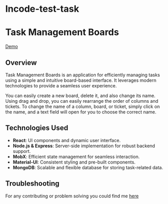 # Incode-test-task

# Task Management Boards
[Demo](https://incode-test-task-g151.vercel.app/)


## Overview
Task Management Boards is an application for efficiently managing tasks using a simple and intuitive board-based interface. It leverages modern technologies to provide a seamless user experience.

You can easily create a new board, delete it, and also change its name.
Using drag and drop, you can easily rearrange the order of columns and tickets.
To change the name of a column, board, or ticket, simply click on the name, and a text field will open for you to choose the correct name.

## Technologies Used
- **React**: UI components and dynamic user interface.
- **Node.js & Express**: Server-side implementation for robust backend support.
- **MobX**: Efficient state management for seamless interaction.
- **Material-UI**: Consistent styling and pre-built components.
- **MongoDB**: Scalable and flexible database for storing task-related data.


## Troubleshooting

For any contributing or problem solving you could find me [here](https://t.me/olegkandiak)
